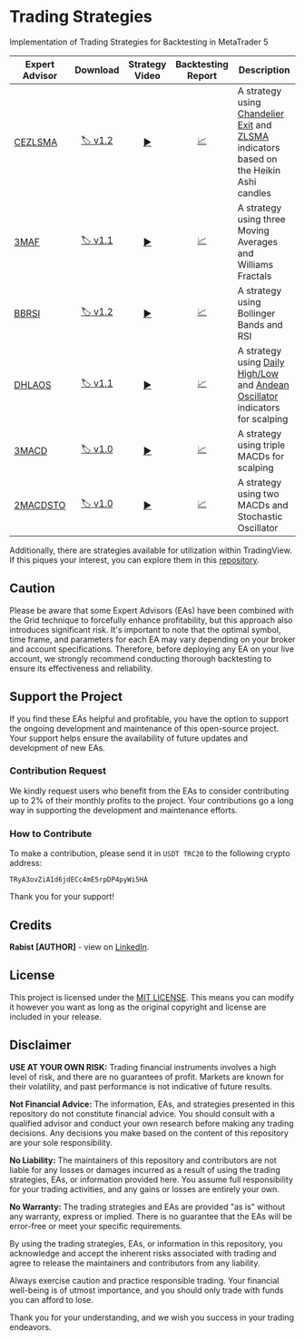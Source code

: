 # Trading Strategies

Implementation of Trading Strategies for Backtesting in MetaTrader 5

| Expert Advisor | Download | Strategy Video | Backtesting Report | Description |
| --- | :---: | :---: | :---: | --- |
| [CEZLSMA](Experts/CEZLSMA.mq5) | [:label: v1.2](https://github.com/geraked/metatrader5/raw/master/Build/CEZLSMA/CEZLSMA-v1.2.ex5) | [:arrow_forward:](https://youtu.be/2U5VTWBBK8U) | [:chart_with_upwards_trend:](Test/CEZLSMA) | A strategy using [Chandelier Exit](Indicators/ChandelierExit.mq5) and [ZLSMA](Indicators/ZLSMA.mq5) indicators based on the Heikin Ashi candles |
| [3MAF](Experts/3MAF.mq5) | [:label: v1.1](https://github.com/geraked/metatrader5/raw/master/Build/3MAF/3MAF-v1.1.ex5) | [:arrow_forward:](https://youtu.be/bKPs2aOsvsk) | [:chart_with_upwards_trend:](Test/3MAF) | A strategy using three Moving Averages and Williams Fractals |
| [BBRSI](Experts/BBRSI.mq5) | [:label: v1.2](https://github.com/geraked/metatrader5/raw/master/Build/BBRSI/BBRSI-v1.2.ex5) | [:arrow_forward:](https://youtu.be/pCmJ8wsAS_w) | [:chart_with_upwards_trend:](Test/BBRSI) | A strategy using Bollinger Bands and RSI |
| [DHLAOS](Experts/DHLAOS.mq5) | [:label: v1.1](https://github.com/geraked/metatrader5/raw/master/Build/DHLAOS/DHLAOS-v1.1.ex5) | [:arrow_forward:](https://youtu.be/IZVSb1kjduQ) | [:chart_with_upwards_trend:](Test/DHLAOS) | A strategy using [Daily High/Low](Indicators/DailyHighLow.mq5) and [Andean Oscillator](Indicators/AndeanOscillator.mq5) indicators for scalping |
| [3MACD](Experts/3MACD.mq5) | [:label: v1.0](https://github.com/geraked/metatrader5/raw/master/Build/3MACD/3MACD-v1.0.ex5) | [:arrow_forward:](https://youtu.be/1sdYRBpthnM) | [:chart_with_upwards_trend:](Test/3MACD) | A strategy using triple MACDs for scalping |
| [2MACDSTO](Experts/2MACDSTO.mq5) | [:label: v1.0](https://github.com/geraked/metatrader5/raw/master/Build/2MACDSTO/2MACDSTO-v1.0.ex5) | [:arrow_forward:](https://youtu.be/yDJil-W-WJQ) | [:chart_with_upwards_trend:](Test/2MACDSTO) | A strategy using two MACDs and Stochastic Oscillator |

Additionally, there are strategies available for utilization within TradingView. If this piques your interest, you can explore them in this [repository](https://github.com/geraked/tradingview).

## Caution

Please be aware that some Expert Advisors (EAs) have been combined with the Grid technique to forcefully enhance profitability, but this approach also introduces significant risk. It's important to note that the optimal symbol, time frame, and parameters for each EA may vary depending on your broker and account specifications. Therefore, before deploying any EA on your live account, we strongly recommend conducting thorough backtesting to ensure its effectiveness and reliability.

## Support the Project

If you find these EAs helpful and profitable, you have the option to support the ongoing development and maintenance of this open-source project. Your support helps ensure the availability of future updates and development of new EAs.

### Contribution Request

We kindly request users who benefit from the EAs to consider contributing up to 2% of their monthly profits to the project. Your contributions go a long way in supporting the development and maintenance efforts.

### How to Contribute

To make a contribution, please send it in `USDT TRC20` to the following crypto address:

```
TRyA3ovZiA1d6jdECc4mE5rpDP4pyWi5HA
```

Thank you for your support!

## Credits

**Rabist [AUTHOR]** - view on [LinkedIn](https://www.linkedin.com/in/rabist).

## License

This project is licensed under the [MIT LICENSE](LICENSE). This means you can modify it however you want as long as the original copyright and license are included in your release.

## Disclaimer

**USE AT YOUR OWN RISK:** Trading financial instruments involves a high level of risk, and there are no guarantees of profit. Markets are known for their volatility, and past performance is not indicative of future results.

**Not Financial Advice:** The information, EAs, and strategies presented in this repository do not constitute financial advice. You should consult with a qualified advisor and conduct your own research before making any trading decisions. Any decisions you make based on the content of this repository are your sole responsibility.

**No Liability:** The maintainers of this repository and contributors are not liable for any losses or damages incurred as a result of using the trading strategies, EAs, or information provided here. You assume full responsibility for your trading activities, and any gains or losses are entirely your own.

**No Warranty:** The trading strategies and EAs are provided "as is" without any warranty, express or implied. There is no guarantee that the EAs will be error-free or meet your specific requirements.

By using the trading strategies, EAs, or information in this repository, you acknowledge and accept the inherent risks associated with trading and agree to release the maintainers and contributors from any liability.

Always exercise caution and practice responsible trading. Your financial well-being is of utmost importance, and you should only trade with funds you can afford to lose.

Thank you for your understanding, and we wish you success in your trading endeavors.